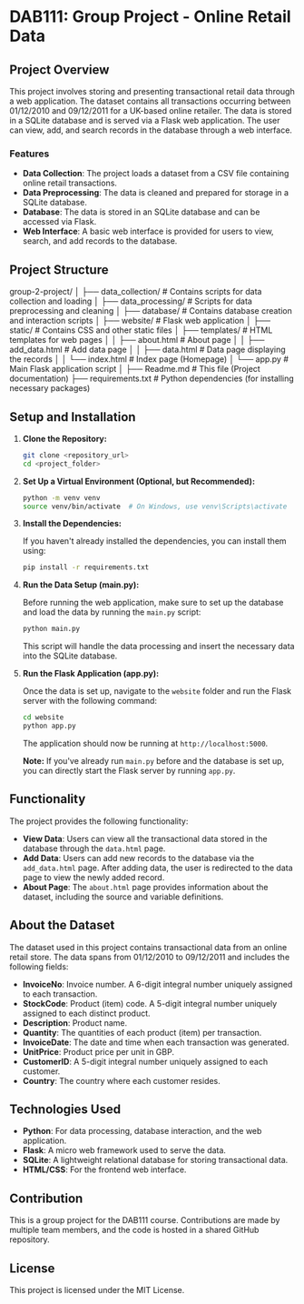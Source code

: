# DAB111: Group Project - Online Retail Data

## Project Overview

This project involves storing and presenting transactional retail data through a web application. The dataset contains all transactions occurring between 01/12/2010 and 09/12/2011 for a UK-based online retailer. The data is stored in a SQLite database and is served via a Flask web application. The user can view, add, and search records in the database through a web interface.

### Features
- **Data Collection**: The project loads a dataset from a CSV file containing online retail transactions.
- **Data Preprocessing**: The data is cleaned and prepared for storage in a SQLite database.
- **Database**: The data is stored in an SQLite database and can be accessed via Flask.
- **Web Interface**: A basic web interface is provided for users to view, search, and add records to the database.

## Project Structure

group-2-project/
│
├── data_collection/           # Contains scripts for data collection and loading
│
├── data_processing/           # Scripts for data preprocessing and cleaning
│
├── database/                  # Contains database creation and interaction scripts
│
├── website/                   # Flask web application
│   ├── static/                # Contains CSS and other static files
│   ├── templates/             # HTML templates for web pages
│   │   ├── about.html         # About page
│   │   ├── add_data.html      # Add data page
│   │   ├── data.html          # Data page displaying the records
│   │   └── index.html         # Index page (Homepage)
│   └── app.py                 # Main Flask application script
│
├── Readme.md                  # This file (Project documentation)
├── requirements.txt           # Python dependencies (for installing necessary packages)

## Setup and Installation

1. **Clone the Repository:**

   ```bash
   git clone <repository_url>
   cd <project_folder>
   ```

2. **Set Up a Virtual Environment (Optional, but Recommended):**

   ```bash
   python -m venv venv
   source venv/bin/activate  # On Windows, use venv\Scripts\activate
   ```

3. **Install the Dependencies:**

   If you haven't already installed the dependencies, you can install them using:

   ```bash
   pip install -r requirements.txt
   ```

4. **Run the Data Setup (main.py):**

   Before running the web application, make sure to set up the database and load the data by running the `main.py` script:

   ```bash
   python main.py
   ```

   This script will handle the data processing and insert the necessary data into the SQLite database.

5. **Run the Flask Application (app.py):**

   Once the data is set up, navigate to the `website` folder and run the Flask server with the following command:

   ```bash
   cd website
   python app.py
   ```

   The application should now be running at `http://localhost:5000`.

   **Note:** If you've already run `main.py` before and the database is set up, you can directly start the Flask server by running `app.py`.

## Functionality

The project provides the following functionality:

- **View Data**: Users can view all the transactional data stored in the database through the `data.html` page.
- **Add Data**: Users can add new records to the database via the `add_data.html` page. After adding data, the user is redirected to the data page to view the newly added record.
- **About Page**: The `about.html` page provides information about the dataset, including the source and variable definitions.

## About the Dataset

The dataset used in this project contains transactional data from an online retail store. The data spans from 01/12/2010 to 09/12/2011 and includes the following fields:

- **InvoiceNo**: Invoice number. A 6-digit integral number uniquely assigned to each transaction.
- **StockCode**: Product (item) code. A 5-digit integral number uniquely assigned to each distinct product.
- **Description**: Product name.
- **Quantity**: The quantities of each product (item) per transaction.
- **InvoiceDate**: The date and time when each transaction was generated.
- **UnitPrice**: Product price per unit in GBP.
- **CustomerID**: A 5-digit integral number uniquely assigned to each customer.
- **Country**: The country where each customer resides.

## Technologies Used

- **Python**: For data processing, database interaction, and the web application.
- **Flask**: A micro web framework used to serve the data.
- **SQLite**: A lightweight relational database for storing transactional data.
- **HTML/CSS**: For the frontend web interface.

## Contribution

This is a group project for the DAB111 course. Contributions are made by multiple team members, and the code is hosted in a shared GitHub repository.

## License

This project is licensed under the MIT License.